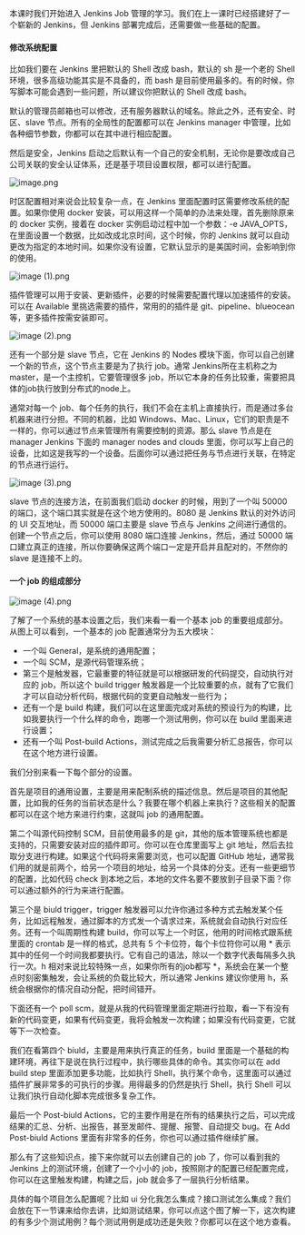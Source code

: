 本课时我们开始进入 Jenkins Job 管理的学习。我们在上一课时已经搭建好了一个崭新的 Jenkins，但 Jenkins 部署完成后，还需要做一些基础的配置。

#### 修改系统配置

比如我们要在 Jenkins 里把默认的 Shell 改成 bash，默认的 sh 是一个老的 Shell 环境，很多高级功能其实是不具备的，而 bash 是目前使用最多的。有的时候，你写脚本可能会遇到一些问题，所以建议你把默认的 Shell 改成 bash。

默认的管理员邮箱也可以修改，还有服务器默认的域名。除此之外，还有安全、时区、slave 节点。所有的全局性的配置都可以在 Jenkins manager 中管理，比如各种细节参数，你都可以在其中进行相应配置。

然后是安全，Jenkins 启动之后默认有一个自己的安全机制，无论你是要改成自己公司关联的安全认证体系，还是基于项目设置权限，都可以进行配置。

![image.png](https://s0.lgstatic.com/i/image/M00/0E/D8/Ciqc1F7GV2OAC29ZAAGVjgHtjWQ238.png)

时区配置相对来说会比较复杂一点，在 Jenkins 里面配置时区需要修改系统的配置。如果你使用 docker 安装，可以用这样一个简单的办法来处理，首先删除原来的 docker 实例，接着在 docker 实例启动过程中加一个参数：-e JAVA_OPTS，在里面设置一个数据，比如改成北京时间，这个时候，你的 Jenkins 就可以自动更改为指定的本地时间。如果你没有设置，它默认显示的是美国时间，会影响到你的使用。

![image (1).png](https://s0.lgstatic.com/i/image/M00/0E/E4/CgqCHl7GV2yAJ_KVAAFGA_fzlXE743.png)

插件管理可以用于安装、更新插件，必要的时候需要配置代理以加速插件的安装。可以在 Available 里挑选需要的插件，常用的的插件是 git、pipeline、blueocean等，更多插件按需安装即可。

![image (2).png](https://s0.lgstatic.com/i/image/M00/0E/D8/Ciqc1F7GV3SADKBKAAG86XgJj0g712.png)

还有一个部分是 slave 节点，它在 Jenkins 的 Nodes 模块下面，你可以自己创建一个新的节点，这个节点主要是为了执行 job。通常 Jenkins所在主机称之为 master，是一个主控机，它要管理很多 job，所以它本身的任务比较重，需要把具体的job执行放到分布式的node上。

通常对每一个 job、每个任务的执行，我们不会在主机上直接执行，而是通过多台机器来进行分担。不同的机器，比如 Windows、Mac、Linux，它们的职责是不一样的，你可以通过节点来管理所有需要控制的资源。那么 slave 节点是在 manager Jenkins 下面的 manager nodes and clouds 里面，你可以写上自己的设备，比如这是我写的一个设备。后面你可以通过把任务与节点进行关联，在特定的节点进行运行。

![image (3).png](https://s0.lgstatic.com/i/image/M00/0E/E4/CgqCHl7GV3yAB9M7AAJkJgTs8Eg515.png)

slave 节点的连接方法，在前面我们启动 docker 的时候，用到了一个叫 50000 的端口，这个端口其实就是在这个地方使用的。8080 是 Jenkins 默认的对外访问的 UI 交互地址，而 50000 端口主要是 slave 节点与 Jenkins 之间进行通信的。创建一个节点之后，你可以使用 8080 端口连接 Jenkins，然后，通过 50000 端口建立真正的连接，所以你要确保这两个端口一定是开启并且配对的，不然你的 slave 是连接不上的。

#### 一个 job 的组成部分

![image (4).png](https://s0.lgstatic.com/i/image/M00/0E/E4/CgqCHl7GV4OAJUdSAAFnYw4JkGE523.png)

了解了一个系统的基本设置之后，我们来看一看一个基本 job 的重要组成部分。从图上可以看到，一个基本的 job 配置通常分为五大模块：

* 一个叫 General，是系统的通用配置；
* 一个叫 SCM，是源代码管理系统；
* 第三个是触发器，它最重要的特征就是可以根据研发的代码提交，自动执行对应的 job，所以这个 build trigger 触发器是一个比较重要的点，就有了它我们才可以自动分析代码，根据代码的变更自动触发一些行为；
* 还有一个是 build 构建，我们可以在这里面完成对系统的预设行为的构建，比如我要执行一个什么样的命令，跑哪一个测试用例，你可以在 build 里面来进行设置；
* 还有一个叫 Post-build Actions，测试完成之后我需要分析汇总报告，你可以在这个地方进行设置。

我们分别来看一下每个部分的设置。

首先是项目的通用设置，主要是用来配制系统的描述信息。然后是项目的其他配置，比如我的任务的当前状态是什么？我要在哪个机器上来执行？这些相关的配置都可以在这个地方来进行约束，这就叫 job 的通用配置。

第二个叫源代码控制 SCM，目前使用最多的是 git，其他的版本管理系统也都是支持的，只需要安装对应的插件即可。你可以在仓库里面写上 git 地址，然后去拉取分支进行构建。如果这个代码将来需要浏览，也可以配置 GitHub 地址，通常我们用的就是前两个，给另一个项目的地址，给另一个具体的分支。还有一些更细节的配置，比如代码 check 到本地之后，本地的文件名要不要放到子目录下面？你可以通过额外的行为来进行配置。

第三个是 biuld trigger，trigger 触发器可以允许你通过多种方式去触发某个任务，比如远程触发，通过脚本的方式发一个请求过来，系统就会自动执行对应任务。还有一个叫周期性构建 build，你可以写上一个时区，他用的时间格式跟系统里面的 crontab 是一样的格式，总共有 5 个卡位符，每个卡位符你可以用 \* 表示其中的任何一个时间我都要执行。它有自己的语法，除以一个数字代表每隔多久执行一次。h 相对来说比较特殊一点，如果你所有的job都写 \*，系统会在某一个整点时刻密集触发，会让系统的负载比较大，所以通常 Jenkins 建议你使用 h，系统会根据你的情况自动分配，把时间错开。

下面还有一个 poll scm，就是从我的代码管理里面定期进行拉取，看一下有没有新的代码变更，如果有代码变更，我将会触发一次构建；如果没有代码变更，它就等下一次检查。

我们在看第四个 biuld，主要是用来执行真正的任务，build 里面是一个基础的构建环境，再往下是说在执行过程中，执行哪些具体的命令。其实你可以在 add build step 里面添加更多功能，比如执行 Shell，执行某个命令，这里面可以通过插件扩展非常多的可执行的步骤。用得最多的仍然是执行 Shell，执行 Shell 可以让我们执行自动化脚本完成很多复杂工作。

最后一个 Post-biuld Actions，它的主要作用是在所有的结果执行之后，可以完成结果的汇总、分析、出报告，甚至发邮件、提醒、报警、自动提交 bug。在 Add Post-biuld Actions 里面有非常多的任务，你也可以通过插件继续扩展。

那么有了这些知识点，接下来你就可以去创建自己的 job 了，你可以看到我的 Jenkins 上的测试环境，创建了一个小小的 job，按照刚才的配置已经配置完成，你可以在这里触发构建，构建之后，job 就会多了一层执行分析结果。

具体的每个项目怎么配置呢？比如 ui 分化我怎么集成？接口测试怎么集成？我们会放在下一节课来给你去讲，比如测试结果，你可以点这个图了解一下，这次构建的有多少个测试用例？每个测试用例是成功还是失败？你都可以在这个地方查看。
